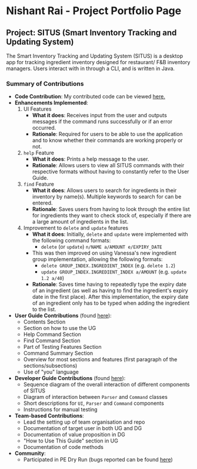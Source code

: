 # Nishant Rai - Project Portfolio Page

## Project: SITUS (Smart Inventory Tracking and Updating System)

The Smart Inventory Tracking and Updating System (SITUS) is a desktop app
for tracking ingredient inventory designed for restaurant/ F&B inventory managers.
Users interact with in through a CLI, and is written in Java.

### Summary of Contributions

* **Code Contribution**: My contributed code can be viewed [here.](https://nus-cs2113-ay2122s1.github.io/tp-dashboard/?search=t09-3&sort=groupTitle&sortWithin=title&timeframe=commit&mergegroup=&groupSelect=groupByRepos&breakdown=true&checkedFileTypes=docs~functional-code~test-code~other&since=2021-09-25&tabOpen=true&tabType=authorship&zFR=false&tabAuthor=nishantrai-nus&tabRepo=AY2122S1-CS2113T-T09-3%2Ftp%5Bmaster%5D&authorshipIsMergeGroup=false&authorshipFileTypes=docs~functional-code~test-code~other&authorshipIsBinaryFileTypeChecked=false)
* **Enhancements Implemented**:
  1. UI Features
     * **What it does**: Receives input from the user and outputs messages if the command runs successfully or 
     if an error occurred.
     * **Rationale**: Required for users to be able to use the application and to know whether their commands are 
     working properly or not.
  2. `help` Feature
     * **What it does**: Prints a help message to the user. 
     * **Rationale**: Allows users to view all SITUS commands with their respective formats without having
     to constantly refer to the User Guide.
  3. `find` Feature
     * **What it does**: Allows users to search for ingredients in their inventory by name(s). Multiple keywords
     to search for can be entered.
     * **Rationale**: Saves users from having to look through the entire list for ingredients they want to check stock 
     of, especially if there are a large amount of ingredients in the list.
  4. Improvement to `delete` and `update` features
     * **What it does**: Initially, `delete` and `update` were implemented with the following command formats:
       * `delete` (or `update`) `n/NAME a/AMOUNT e/EXPIRY_DATE`
     * This was then improved on using Vanessa's new ingredient group implementation, allowing the following formats:
       * `delete GROUP_INDEX.INGREDIENT_INDEX` (e.g. `delete 1.2`)
       * `update GROUP_INDEX.INGREDIENT_INDEX a/AMOUNT` (e.g. `update 1.2 a/40`)
     * **Rationale**: Saves time having to repeatedly type the expiry date of an ingredient (as well as having to find the ingredient's
     expiry date in the first place). After this implementation, the expiry date of an ingredient only has to be typed when adding the
     ingredient to the list.
* **User Guide Contributions** (found [here](https://ay2122s1-cs2113t-t09-3.github.io/tp/UserGuide.html)):
  * Contents Section
  * Section on how to use the UG
  * Help Command Section
  * Find Command Section
  * Part of Testing Features Section
  * Command Summary Section
  * Overview for most sections and features (first paragraph of the sections/subsections)
  * Use of "you" language 
* **Developer Guide Contributions** (found [here](https://ay2122s1-cs2113t-t09-3.github.io/tp/DeveloperGuide.html)): 
  * Sequence diagram of the overall interaction of different components of SITUS
  * Diagram of interaction between `Parser` and `Command` classes
  * Short descriptions for `UI`, `Parser` and `Command` components
  * Instructions for manual testing
* **Team-based Contributions**:
  * Lead the setting up of team organisation and repo
  * Documentation of target user in both UG and DG 
  * Documentation of value proposition in DG
  * "How to Use This Guide" section in UG
  * Documentation of code methods 
* **Community**:
  * Participated in PE Dry Run (bugs reported can be found [here](https://github.com/nishantrai-nus/ped/issues))